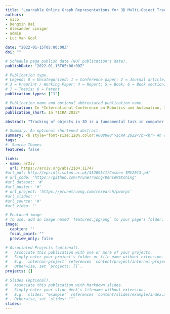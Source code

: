 ```yaml
---
title: "Learnable Online Graph Representations for 3D Multi-Object Tracking"
authors:
- nico
- Dengxin Dai
- Alexander Liniger
- admin
- Luc Van Gool

date: "2022-01-15T05:00:00Z"
doi: ""

# Schedule page publish date (NOT publication's date).
publishDate: "2022-01-15T05:00:00Z"

# Publication type.
# Legend: 0 = Uncategorized; 1 = Conference paper; 2 = Journal article;
# 3 = Preprint / Working Paper; 4 = Report; 5 = Book; 6 = Book section;
# 7 = Thesis; 8 = Patent
publication_types: ["1"]

# Publication name and optional abbreviated publication name.
publication: In *International Conference on Robotics and Automation, ICRA 2022*
publication_short: In *ICRA 2022*

abstract: "Tracking of objects in 3D is a fundamental task in computer vision that finds use in a wide range of applications such as autonomous driving, robotics or augmented reality. Most recent approaches for 3D multi object tracking (MOT) from LIDAR use object dynamics together with a set of handcrafted features to match detections of objects. However, manually designing such features and heuristics is cumbersome and often leads to suboptimal performance. In this work, we instead strive towards a unified and learning based approach to the 3D MOT problem. We design a graph structure to jointly process detection and track states in an online manner. To this end, we employ a Neural Message Passing network for data association that is fully trainable. Our approach provides a natural way for track initialization and handling of false positive detections, while significantly improving track stability. We show the merit of the proposed approach on the publicly available nuScenes dataset by achieving state-of-the-art performance of 65.6% AMOTA and 58% fewer ID-switches."

# Summary. An optional shortened abstract.
summary: <b style="font-size:120%;color:#008080">ICRA 2022</b><br> An online 3D Multi-Object Tracking method based on graph neural networks.
tags:
#- Source Themes
featured: false

links:
- name: arXiv
  url: https://arxiv.org/abs/2104.11747
#url_pdf: http://eprints.soton.ac.uk/352095/1/Cushen-IMV2013.pdf
# url_code: 'https://github.com/PruneTruong/DenseMatching'
#url_dataset: '#'
#url_poster: '#'
# url_project: 'https://prunetruong.com/research/pwarpc'
#url_slides: ''
#url_source: '#'
#url_video: ''

# Featured image
# To use, add an image named `featured.jpg/png` to your page's folder. 
image:
  caption: ''
  focal_point: ""
  preview_only: false

# Associated Projects (optional).
#   Associate this publication with one or more of your projects.
#   Simply enter your project's folder or file name without extension.
#   E.g. `internal-project` references `content/project/internal-project/index.md`.
#   Otherwise, set `projects: []`.
projects: []

# Slides (optional).
#   Associate this publication with Markdown slides.
#   Simply enter your slide deck's filename without extension.
#   E.g. `slides: "example"` references `content/slides/example/index.md`.
#   Otherwise, set `slides: ""`.
slides:
---
```



